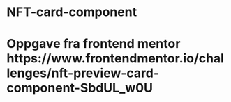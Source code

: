 <h1>NFT-card-component<h1>
<p>Oppgave fra frontend mentor https://www.frontendmentor.io/challenges/nft-preview-card-component-SbdUL_w0U </p>
